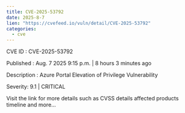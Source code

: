 ```yaml
--- 
title: CVE-2025-53792
date: 2025-8-7
lien: "https://cvefeed.io/vuln/detail/CVE-2025-53792"
categories:
  - cve
---
```


CVE ID : CVE-2025-53792

Published :  Aug. 7
2025
9:15 p.m. | 8 hours
3 minutes ago

Description : Azure Portal Elevation of Privilege Vulnerability

Severity: 9.1 | CRITICAL

Visit the link for more details
such as CVSS details
affected products
timeline
and more...
